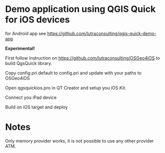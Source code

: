Demo application using QGIS Quick for iOS devices
=================================================

for Android app see https://github.com/lutraconsulting/qgis-quick-demo-app

<b> Experimental! </b>

First follow instruction on https://github.com/lutraconsulting/OSGeo4iOS to 
build QgsQuick library. 

Copy config.pri.default to config.pri and update with your paths to OSGeo4iOS

Open qgsquickios.pro in QT Creator and setup you iOS Kit.

Connect you iPad device

Build on iOS target and deploy

Notes
=====

Only memory provider works, it is not possible to use any other provider ATM.
